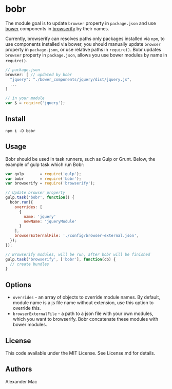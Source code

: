 # bobr

The module goal is to update `browser` property in `package.json` and use [bower](https://github.com/bower/bower) components in [browserify](https://github.com/substack/node-browserify) by their names.

Currently, browserify can resolves paths only packages installed via `npm`, to use components installed via bower, you should manually update `browser` property in `package.json`, or use relative paths in `require()`. Bobr updates `browser` property in `package.json`, allows you use bower modules by name in `require()`.

```js
// package.json
browser: [ // updated by bobr
  "jquery": "./bower_components/jquery/dist/jquery.js",
  ...
]

// in your module
var $ = require('jquery');
```

## Install
```
npm i -D bobr
```


## Usage
Bobr should be used in task runners, such as Gulp or Grunt. Below, the example of gulp task which run Bobr:
```js
var gulp       = require('gulp');
var bobr       = require('bobr');
var browserify = require('browserify');

// Update browser property
gulp.task('bobr', function() {
  bobr.run({
    overrides: [
      {
        name: 'jquery'
        newName: 'jqueryModule'
      }
    ],
    browserExternalFile: './config/browser-external.json',
  });
});

// Browserify modules, will be run, after bobr will be finished
gulp.task('browserify', ['bobr'], function(cb) {
  // create bundles
}
```


## Options
* `overrides` - an array of objects to override module names. By default, module name is a js file name without extension, use this option to override this.
* `browserExternalFile` - a path to a json file with your own modules, which you want to browserify. Bobr concatenate these modules with bower modules.


## License
This code available under the MIT License.
See License.md for details.  


## Authors
Alexander Mac
